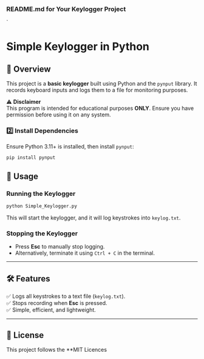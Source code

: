 ### **README.md for Your Keylogger Project**  
`
# Simple Keylogger in Python  

## 📌 Overview  
This project is a **basic keylogger** built using Python and the `pynput` library. It records keyboard inputs and logs them to a file for monitoring purposes.  

⚠️ **Disclaimer**  
This program is intended for educational purposes **ONLY**. Ensure you have permission before using it on any system.  


### 2️⃣ **Install Dependencies**  
Ensure Python 3.11+ is installed, then install `pynput`:  
```sh
pip install pynput
```


## 🚀 Usage  

### Running the Keylogger  
```sh
python Simple_Keylogger.py
```
This will start the keylogger, and it will log keystrokes into `keylog.txt`.

### Stopping the Keylogger  
- Press **Esc** to manually stop logging.  
- Alternatively, terminate it using `Ctrl + C` in the terminal.

---

## 🛠 Features  
✅ Logs all keystrokes to a text file (`keylog.txt`).  
✅ Stops recording when **Esc** is pressed.  
✅ Simple, efficient, and lightweight.  


---

## 📜 License  
This project follows the **MIT Licences
